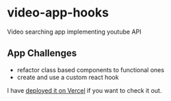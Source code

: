 # video-app-hooks

Video searching app implementing youtube API

## App Challenges
 - refactor class based components to functional ones
 - create and use a custom react hook

I have [deployed it on Vercel](https://video-app-hooks.vercel.app/) if you want to check it out.
